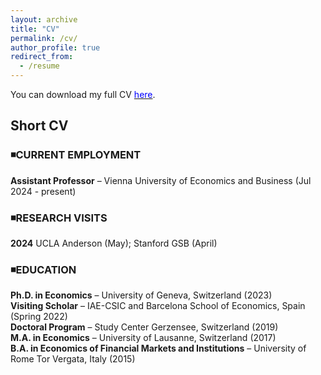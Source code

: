 ```yaml
---
layout: archive
title: "CV"
permalink: /cv/
author_profile: true
redirect_from:
  - /resume
---
```


You can download my full CV [<span style="color:blue">here</span>](https://federicabraccioli.github.io/files/Braccioli_CV.pdf). <br />

## Short CV 

### ◾CURRENT EMPLOYMENT  <br />
**Assistant Professor** – Vienna University of Economics and Business (Jul 2024 - present)

### ◾RESEARCH VISITS  <br />
**2024** UCLA Anderson (May); Stanford GSB (April) <br />

### ◾EDUCATION <br />
**Ph.D. in Economics** – University of Geneva, Switzerland (2023) <br />
**Visiting Scholar** – IAE-CSIC and Barcelona School of Economics, Spain (Spring 2022) <br />
**Doctoral Program** – Study Center Gerzensee, Switzerland (2019) <br />
**M.A. in Economics** – University of Lausanne, Switzerland (2017)  <br />
**B.A. in Economics of Financial Markets and Institutions** – University of Rome Tor Vergata, Italy (2015)  <br />
<br/>
<br />
